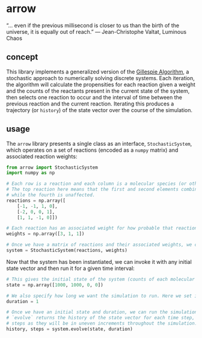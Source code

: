 # arrow

“... even if the previous millisecond is closer to us than the birth of the universe, it is equally out of reach.” 
― Jean-Christophe Valtat, Luminous Chaos

## concept

This library implements a generalized version of the [Gillespie Algorithm](https://en.wikipedia.org/wiki/Gillespie_algorithm), a stochastic approach to numerically solving discrete systems. Each iteration, the algorithm will calculate the propensities for each reaction given a weight and the counts of the reactants present in the current state of the system, then selects one reaction to occur and the interval of time between the previous reaction and the current reaction. Iterating this produces a trajectory (or `history`) of the state vector over the course of the simulation.

## usage

The `arrow` library presents a single class as an interface, `StochasticSystem`, which operates on a set of reactions (encoded as a `numpy` matrix) and associated reaction weights:

```python
from arrow import StochasticSystem
import numpy as np

# Each row is a reaction and each column is a molecular species (or other entity).
# The top reaction here means that the first and second elements combine to create the third,
# while the fourth is unaffected.
reactions = np.array([
    [-1, -1, 1, 0],
    [-2, 0, 0, 1],
    [1, 1, -1, 0]])

# Each reaction has an associated weight for how probable that reaction is.
weights = np.array([3, 1, 1])

# Once we have a matrix of reactions and their associated weights, we can construct the system.
system = StochasticSystem(reactions, weights)
```

Now that the system has been instantiated, we can invoke it with any initial state vector and then run it for a given time interval:

```python
# This gives the initial state of the system (counts of each molecular species, for instance)
state = np.array([1000, 1000, 0, 0])

# We also specify how long we want the simulation to run. Here we set it to one second
duration = 1

# Once we have an initial state and duration, we can run the simulation for the given duration.
# `evolve` returns the history of the state vector for each time step, and the history of time
# steps as they will be in uneven increments throughout the simulation.
history, steps = system.evolve(state, duration)
```